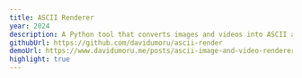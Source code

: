 ```yaml
---
title: ASCII Renderer
year: 2024
description: A Python tool that converts images and videos into ASCII art in your terminal.
githubUrl: https://github.com/davidumoru/ascii-render
demoUrl: https://www.davidumoru.me/posts/ascii-image-and-video-renderer
highlight: true
---
```

